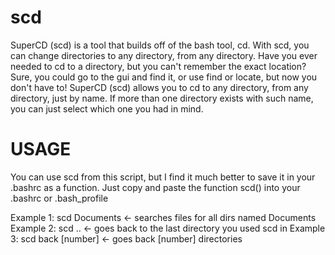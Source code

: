 # scd
SuperCD (scd) is a tool that builds off of the bash tool, cd. With scd, you can change directories to any directory, from any directory.
Have you ever needed to cd to a directory, but you can't remember the exact location?
Sure, you could go to the gui and find it, or use find or locate, but now you don't have to!
SuperCD (scd) allows you to cd to any directory, from any directory, just by name.
If more than one directory exists with such name, you can just select which one you had in mind.

# USAGE
You can use scd from this script, but I find it much better to save it in your .bashrc as a function.
Just copy and paste the function scd() into your .bashrc or .bash_profile

Example 1: scd  Documents    <- searches files for all dirs named Documents
Example 2: scd ..           <- goes back to the last directory you used scd in
Example 3: scd back [number]               <- goes back [number] directories

